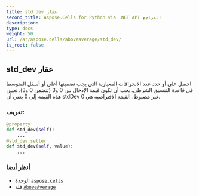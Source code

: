 ```yaml
---
title: std_dev عقار
second_title: Aspose.Cells for Python via .NET API المراجع
description:
type: docs
weight: 50
url: /ar/aspose.cells/aboveaverage/std_dev/
is_root: false
---
```

##  std_dev عقار

احصل على أو حدد عدد الانحرافات المعيارية التي يجب تضمينها أعلى أو أسفل المتوسط في
 قاعدة التنسيق الشرطي.
 يجب أن تكون قيمة الإدخال بين 0 و3 (تتضمن 0 و3).
تعيين هذه القيمة إلى 0 يعني أن stdDev غير مضبوط.
القيمة الافتراضية هي 0.
###  تعريف:
```python
@property
def std_dev(self):
    ...
@std_dev.setter
def std_dev(self, value):
    ...
```

###  أنظر أيضا
* الوحدة [`aspose.cells`](../../)
* فئة [`AboveAverage`](/cells/python-net/ar/aspose.cells/aboveaverage)
